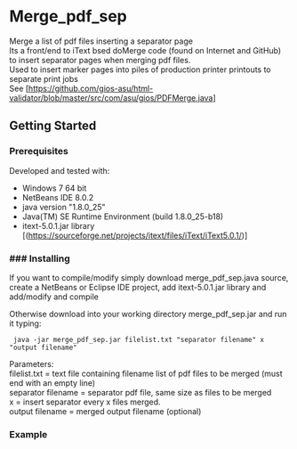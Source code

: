 # Merge_pdf_sep
Merge a list of pdf files inserting a separator page  
Its a front/end to iText bsed doMerge code (found on Internet and GitHub) to insert separator pages when merging pdf files.   
Used to insert marker pages into piles of production printer printouts to separate print jobs  
See [https://github.com/gios-asu/html-validator/blob/master/src/com/asu/gios/PDFMerge.java]

## Getting Started

### Prerequisites
Developed and tested with:
 + Windows 7 64 bit
 + NetBeans IDE 8.0.2
 + java version "1.8.0_25"
 + Java(TM) SE Runtime Environment (build 1.8.0_25-b18)
 + itext-5.0.1.jar library [(https://sourceforge.net/projects/itext/files/iText/iText5.0.1/)]  

### ### Installing
If you want to compile/modify simply download merge_pdf_sep.java source, create a NetBeans or Eclipse IDE project, add itext-5.0.1.jar library and add/modify and compile

Otherwise download into your working directory merge_pdf_sep.jar and run it typing:

     java -jar merge_pdf_sep.jar filelist.txt "separator filename" x "output filename"


Parameters:  
 filelist.txt = text file containing filename list of pdf files to be merged (must end with an empty line)  
 separator filename = separator pdf file, same size as files to be merged  
 x = insert separator every x files merged.  
 output filename = merged output filename (optional)
 
 ### Example
 
